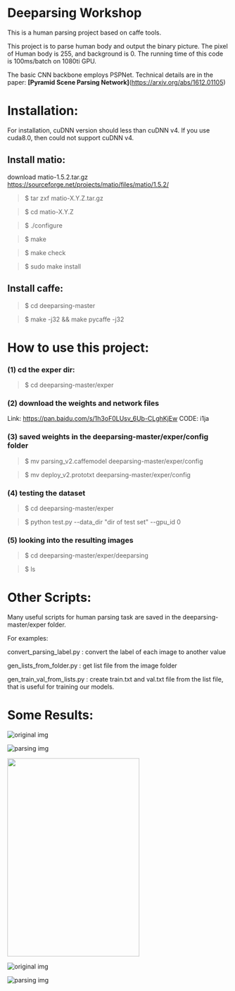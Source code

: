# Deeparsing Workshop
This is a human parsing project based on caffe tools.

This project is to parse human body and output the binary picture. The pixel of Human body is 255, and background is 0.
The running time of this code is 100ms/batch on 1080ti GPU.
 
The basic CNN backbone employs PSPNet. Technical details are in the paper: **[Pyramid Scene Parsing Network]**(https://arxiv.org/abs/1612.01105)


# Installation:
For installation, cuDNN version should less than cuDNN v4. If you use cuda8.0, then could not support cuDNN v4.

## Install matio:

download  matio-1.5.2.tar.gz https://sourceforge.net/projects/matio/files/matio/1.5.2/
>$ tar zxf matio-X.Y.Z.tar.gz 
         
>$ cd matio-X.Y.Z

>$ ./configure

>$ make

>$ make check

>$ sudo make install

## Install caffe:
>$ cd deeparsing-master 

>$ make -j32 && make pycaffe -j32

# How to use this project:
### (1) cd the exper dir:
>$ cd deeparsing-master/exper

### (2) download the weights and network files 
Link: https://pan.baidu.com/s/1h3oF0LUsv_6Ub-CLghKjEw CODE: i1ja

### (3) saved weights in the deeparsing-master/exper/config folder

>$ mv parsing_v2.caffemodel deeparsing-master/exper/config

>$ mv deploy_v2.prototxt deeparsing-master/exper/config

### (4) testing the dataset

>$ cd deeparsing-master/exper

>$ python test.py --data_dir "dir of test set" --gpu_id 0

### (5) looking into the resulting images

>$ cd deeparsing-master/exper/deeparsing

>$ ls 


# Other Scripts:
Many useful scripts for human parsing task are saved in the deeparsing-master/exper folder.

For examples:

convert_parsing_label.py  : convert the label of each image to another value

gen_lists_from_folder.py : get list file from the image folder

gen_train_val_from_lists.py : create train.txt and val.txt file from the list file, that is useful for training our models.

# Some Results:

![original img](https://raw.githubusercontent.com/BOBrown/deeparsing-master/master/results/2007_000480.jpg)

![parsing img](https://raw.githubusercontent.com/BOBrown/deeparsing-master/master/results/2007_000480.png)

<img src="https://raw.githubusercontent.com/BOBrown/deeparsing-master/master/results/997_20.jpg" width="300" height="450" />

![original img](https://raw.githubusercontent.com/BOBrown/deeparsing-master/master/results/997_20.jpg)

![parsing img](https://raw.githubusercontent.com/BOBrown/deeparsing-master/master/results/997_20.png)